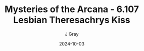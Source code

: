 ---
title: 'Mysteries of the Arcana - 6.107 Lesbian Theresachrys Kiss'
alt: 'Mysteries of the Arcana'
date: '2024-10-03'
author: 'J Gray'
artist: 'Keira'
---